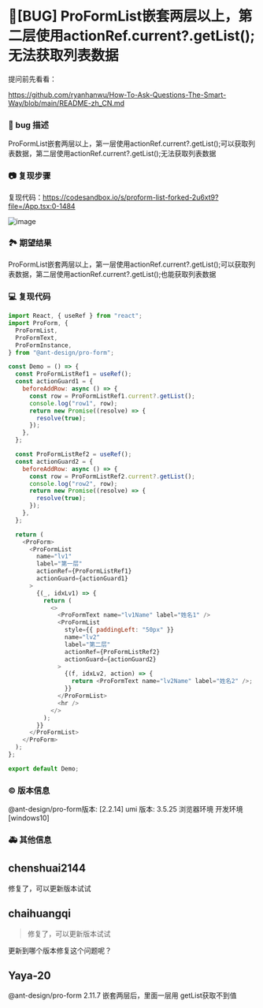 # 🐛[BUG] ProFormList嵌套两层以上，第二层使用actionRef.current?.getList();无法获取列表数据

提问前先看看：

https://github.com/ryanhanwu/How-To-Ask-Questions-The-Smart-Way/blob/main/README-zh_CN.md

### 🐛 bug 描述

ProFormList嵌套两层以上，第一层使用actionRef.current?.getList();可以获取列表数据，第二层使用actionRef.current?.getList();无法获取列表数据

### 📷 复现步骤

复现代码：https://codesandbox.io/s/proform-list-forked-2u6xt9?file=/App.tsx:0-1484

![image](https://user-images.githubusercontent.com/103124359/198945302-708125b5-fb0c-4261-9226-6f772adf88fe.png)

### 🏞 期望结果

ProFormList嵌套两层以上，第一层使用actionRef.current?.getList();可以获取列表数据，第二层使用actionRef.current?.getList();也能获取列表数据

### 💻 复现代码

```js
import React, { useRef } from "react";
import ProForm, {
  ProFormList,
  ProFormText,
  ProFormInstance,
} from "@ant-design/pro-form";

const Demo = () => {
  const ProFormListRef1 = useRef();
  const actionGuard1 = {
    beforeAddRow: async () => {
      const row = ProFormListRef1.current?.getList();
      console.log("row1", row);
      return new Promise((resolve) => {
        resolve(true);
      });
    },
  };

  const ProFormListRef2 = useRef();
  const actionGuard2 = {
    beforeAddRow: async () => {
      const row = ProFormListRef2.current?.getList();
      console.log("row2", row);
      return new Promise((resolve) => {
        resolve(true);
      });
    },
  };

  return (
    <ProForm>
      <ProFormList
        name="lv1"
        label="第一层"
        actionRef={ProFormListRef1}
        actionGuard={actionGuard1}
      >
        {(_, idxLv1) => {
          return (
            <>
              <ProFormText name="lv1Name" label="姓名1" />
              <ProFormList
                style={{ paddingLeft: "50px" }}
                name="lv2"
                label="第二层"
                actionRef={ProFormListRef2}
                actionGuard={actionGuard2}
              >
                {(f, idxLv2, action) => {
                  return <ProFormText name="lv2Name" label="姓名2" />;
                }}
              </ProFormList>
              <hr />
            </>
          );
        }}
      </ProFormList>
    </ProForm>
  );
};

export default Demo;
```

### © 版本信息

@ant-design/pro-form版本: [2.2.14]
umi 版本: 3.5.25
浏览器环境
开发环境 [windows10]

### 🚑 其他信息

<!--
如截图等其他信息可以贴在这里
-->

## chenshuai2144

修复了，可以更新版本试试

## chaihuangqi

> 修复了，可以更新版本试试

更新到哪个版本修复这个问题呢？

## Yaya-20

@ant-design/pro-form 2.11.7 嵌套两层后，里面一层用 getList获取不到值
